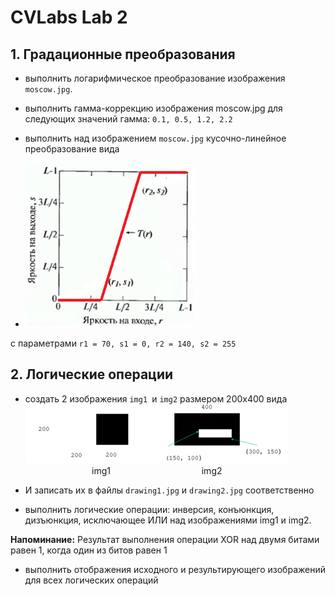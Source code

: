 # CVLabs Lab 2

## 1. Градационные преобразования

- выполнить логарифмическое преобразование изображения `moscow.jpg`.
- выполнить гамма-коррекцию изображения moscow.jpg для следующих значений гамма: `0.1, 0.5, 1.2, 2.2`
- выполнить над изображением `moscow.jpg` кусочно-линейное преобразование вида

- ![img.png](lab2/img.png)
 
с параметрами `r1 = 70, s1 = 0, r2 = 140, s2 = 255`

## 2. Логические операции
   - создать 2 изображения `img1 `и `img2` размером 200х400 вида
![img_1.png](lab2/img_1.png)
&nbsp;&nbsp;&nbsp;&nbsp;&nbsp;&nbsp;&nbsp;&nbsp;&nbsp;&nbsp;&nbsp;&nbsp;&nbsp;&nbsp;&nbsp;&nbsp;&nbsp;&nbsp;&nbsp;&nbsp;&nbsp;&nbsp;&nbsp;&nbsp;&nbsp;&nbsp;&nbsp;img1 &nbsp;&nbsp;&nbsp;&nbsp;&nbsp;&nbsp;&nbsp;&nbsp;&nbsp;&nbsp;&nbsp;&nbsp;&nbsp;&nbsp;&nbsp;&nbsp;&nbsp;&nbsp;&nbsp;&nbsp;&nbsp;&nbsp;&nbsp;&nbsp;&nbsp;&nbsp;&nbsp;&nbsp;&nbsp;&nbsp;&nbsp;&nbsp;&nbsp;&nbsp;&nbsp; img2


- И записать их в файлы `drawing1.jpg` и `drawing2.jpg` соответственно

- выполнить логические операции: инверсия, конъюнкция, дизъюнкция, исключающее ИЛИ над изображениями img1 и img2.

**Напоминание:** Результат выполнения операции XOR над двумя битами равен 1, когда один из битов равен 1

- выполнить отображения исходного и результирующего изображений для всех логических операций

